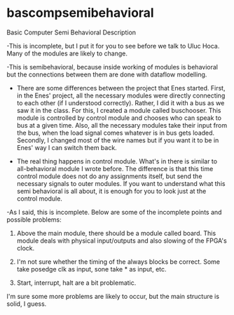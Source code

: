 # bascompsemibehavioral
Basic Computer Semi Behavioral Description

-This is incomplete, but I put it for you to see before we talk to Uluc Hoca. Many of the modules are likely to change.

-This is semibehavioral, because inside working of modules is behavioral but the connections between them are done with dataflow modelling.

- There are some differences between the project that Enes started. First, in the Enes' project, all the necessary modules were directly connecting to each other (if I understood correctly). Rather, I did it with a bus as we saw it in the class. For this, I created a module called buschooser. This module is controlled by control module and chooses who can speak to bus at a given time. Also, all the necessary modules take their input from the bus, when the load signal comes whatever is in bus gets loaded. Secondly, I changed most of the wire names but if you want it to be in Enes' way I can switch them back.

- The real thing happens in control module. What's in there is similar to all-behavioral module I wrote before. The difference is that this time control module does not do any assignments itself, but send the necessary signals to outer modules. If you want to understand what this semi behavioral is all about, it is enough for you to look just at the control module. 

-As I said, this is incomplete. Below are some of the incomplete points and possible problems:

1) Above the main module, there should be a module called board. This module deals with physical input/outputs and also slowing of the FPGA's clock.

2) I'm not sure whether the timing of the always blocks be correct. Some take posedge clk as input, sone take * as input, etc.

3) Start, interrupt, halt are a bit problematic.

I'm sure some more problems are likely to occur, but the main structure is solid, I guess.

